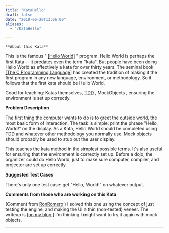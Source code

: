 ```yaml
---
title: "KataHello"
draft: false
date: "2010-06-20T13:06:00"
aliases:
  - "/KataHello"

---
```

    **About this Kata**

This is the famous " [\[Hello
World\]](http://en.wikipedia.org/wiki/Hello_world_program) " program.
Hello World is perhaps the first Kata -- it predates even the term
"kata". But people have been doing Hello World as effectively a kata for
over thirty years. The seminal book [\[The C Programming
Language\]](http://en.wikipedia.org/wiki/The_C_Programming_Language_%28book%29)
has created the tradition of making it the first program in any new
language, environment, or methodology. So it follows that the first kata
should be Hello World.

Good for teaching: Katas themselves, [TDD](/TestDrivenDevelopment) ,
MockObjects , ensuring the environment is set up correctly.

**Problem Description**

The first thing the computer wants to do is to greet the outside world,
the most basic form of interaction. The task is simple: print the phrase
"Hello, World!" on the display. As a Kata, Hello World should be
completed using TDD and whatever other methodology you normally use.
Mock objects should probably be used to stub out the user display.

This teaches the kata method in the simplest possible terms. It's also
useful for ensuring that the environment is correctly set up. Before a
dojo, the organizer could do Hello World, just to make sure computer,
compiler, and projector are set up correctly.

**Suggested Test Cases**

There's only one test case: get "Hello, World!" on whatever output.

**Comments from those who are working on this Kata**

(Comment from [RonRomero](/people/RonRomero) ) I solved this one using
the concept of just testing the engine, and making the UI a thin
(non-tested) veneer. The writeup is [\[on my
blog.\]](http://ziroby.wordpress.com/2010/04/18/tdd_hello_world) I'm
thinking I might want to try it again with mock objects.

------------------------------------------------------------------------
